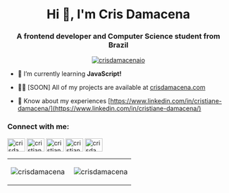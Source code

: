 <h1 align="center">Hi 👋, I'm Cris Damacena</h1>
<h3 align="center">A frontend developer and Computer Science student from Brazil</h3>


<p align="center"> <a href="https://twitter.com/crisdamacenaio" target="blank"><img src="https://img.shields.io/twitter/follow/crisdamacenaio?logo=twitter&style=for-the-badge" alt="crisdamacenaio" /></a> </p>

- 🌱 I’m currently learning **JavaScript!**

- 👨‍💻 [SOON] All of my projects are available at [crisdamacena.com](crisdamacena.com)

- 📄 Know about my experiences [https://www.linkedin.com/in/cristiane-damacena/](https://www.linkedin.com/in/cristiane-damacena/)

<h3 align="left">Connect with me:</h3>
<p align="left">
<a href="https://twitter.com/crisdamacenaio" target="blank"><img align="center" src="https://raw.githubusercontent.com/rahuldkjain/github-profile-readme-generator/master/src/images/icons/Social/twitter.svg" alt="crisdamacenaio" height="30" width="40" /></a>
<a href="https://linkedin.com/in/cristiane-damacena" target="blank"><img align="center" src="https://raw.githubusercontent.com/rahuldkjain/github-profile-readme-generator/master/src/images/icons/Social/linked-in-alt.svg" alt="cristiane-damacena" height="30" width="40" /></a>
<a href="https://stackoverflow.com/users/cristiane-damacena" target="blank"><img align="center" src="https://raw.githubusercontent.com/rahuldkjain/github-profile-readme-generator/master/src/images/icons/Social/stack-overflow.svg" alt="cristiane-damacena" height="30" width="40" /></a>
<a href="https://kaggle.com/cristianedamacena" target="blank"><img align="center" src="https://raw.githubusercontent.com/rahuldkjain/github-profile-readme-generator/master/src/images/icons/Social/kaggle.svg" alt="cristianedamacena" height="30" width="40" /></a>
<a href="https://instagram.com/crisdamacenaio" target="blank"><img align="center" src="https://raw.githubusercontent.com/rahuldkjain/github-profile-readme-generator/master/src/images/icons/Social/instagram.svg" alt="crisdamacenaio" height="30" width="40" /></a>
</p>

<table border="0">
 <tr>
    <td><p><img align="center" src="https://github-readme-stats.vercel.app/api/top-langs?username=crisdamacena&show_icons=true&locale=en&layout=compact" alt="crisdamacena" /></p>
</td>
    <td><p>&nbsp;<img align="center" src="https://github-readme-stats.vercel.app/api?username=crisdamacena&show_icons=true&locale=en" alt="crisdamacena" /></p>
</td>
 </tr>
</table>

